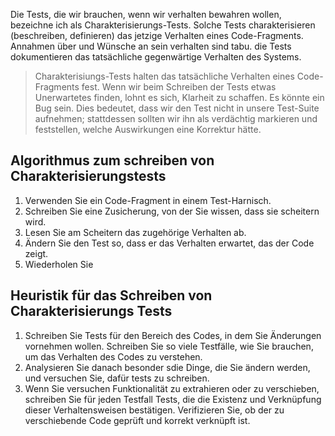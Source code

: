 Die Tests, die wir brauchen, wenn wir verhalten bewahren wollen, bezeichne ich als Charakterisierungs-Tests. Solche Tests charakterisieren (beschreiben, definieren) das jetzige Verhalten eines Code-Fragments. Annahmen über und Wünsche an sein verhalten sind tabu. die Tests dokumentieren das tatsächliche gegenwärtige Verhalten des Systems.

> Charakterisiungs-Tests halten das tatsächliche Verhalten eines Code-Fragments fest. Wenn wir beim Schreiben der Tests etwas Unerwartetes finden, lohnt es sich, Klarheit zu schaffen. Es könnte ein Bug sein. Dies bedeutet, dass wir den Test nicht in unsere Test-Suite aufnehmen; stattdessen sollten wir ihn als verdächtig markieren und feststellen, welche Auswirkungen eine Korrektur hätte.


## Algorithmus zum schreiben von Charakterisierungstests

1. Verwenden Sie ein Code-Fragment in einem Test-Harnisch.
2. Schreiben Sie eine Zusicherung, von der Sie wissen, dass sie scheitern wird.
3. Lesen Sie am Scheitern das zugehörige Verhalten ab. 
4. Ändern Sie den Test so, dass er das Verhalten erwartet, das der Code zeigt.
5. Wiederholen Sie

## Heuristik für das Schreiben von Charakterisierungs Tests

1. Schreiben Sie Tests für den Bereich des Codes, in dem Sie Änderungen vornehmen wollen. Schreiben Sie so viele Testfälle, wie Sie brauchen, um das Verhalten des Codes zu verstehen.
2. Analysieren Sie danach besonder sdie Dinge, die Sie ändern werden, und versuchen Sie, dafür tests zu schreiben.
3. Wenn Sie versuchen Funktionalität zu extrahieren oder zu verschieben, schreiben Sie für jeden Testfall Tests, die die Existenz und Verknüpfung dieser Verhaltensweisen bestätigen. Verifizieren Sie, ob der zu verschiebende Code geprüft und korrekt verknüpft ist. 
